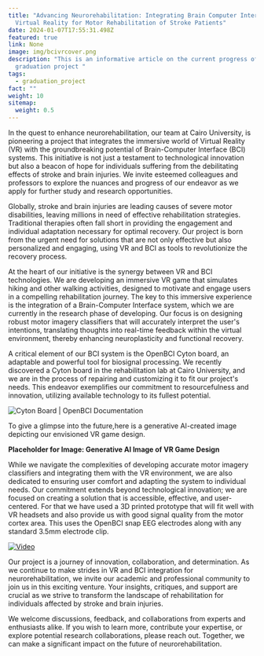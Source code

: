 ```yaml
---
title: "Advancing Neurorehabilitation: Integrating Brain Computer Interfaces in
  Virtual Reality for Motor Rehabilitation of Stroke Patients"
date: 2024-01-07T17:55:31.498Z
featured: true
link: None
image: img/bcivrcover.png
description: "This is an informative article on the current progress of our
  graduation project "
tags:
  - graduation_project
fact: ""
weight: 10
sitemap:
  weight: 0.5
---
```

In the quest to enhance neurorehabilitation, our team at Cairo University, is pioneering a project that integrates the immersive world of Virtual Reality (VR) with the groundbreaking potential of Brain-Computer Interface (BCI) systems. This initiative is not just a testament to technological innovation but also a beacon of hope for individuals suffering from the debilitating effects of stroke and brain injuries. We invite esteemed colleagues and professors to explore the nuances and progress of our endeavor as we apply for further study and research opportunities.

Globally, stroke and brain injuries are leading causes of severe motor disabilities, leaving millions in need of effective rehabilitation strategies. Traditional therapies often fall short in providing the engagement and individual adaptation necessary for optimal recovery. Our project is born from the urgent need for solutions that are not only effective but also personalized and engaging, using VR and BCI as tools to revolutionize the recovery process.

At the heart of our initiative is the synergy between VR and BCI technologies. We are developing an immersive VR game that simulates hiking and other walking activities, designed to motivate and engage users in a compelling rehabilitation journey. The key to this immersive experience is the integration of a Brain-Computer Interface system, which we are currently in the research phase of developing. Our focus is on designing robust motor imagery classifiers that will accurately interpret the user's intentions, translating thoughts into real-time feedback within the virtual environment, thereby enhancing neuroplasticity and functional recovery.

A critical element of our BCI system is the OpenBCI Cyton board, an adaptable and powerful tool for biosignal processing. We recently discovered a Cyton board in the rehabilitation lab at Cairo University, and we are in the process of repairing and customizing it to fit our project's needs. This endeavor exemplifies our commitment to resourcefulness and innovation, utilizing available technology to its fullest potential.

![Cyton Board | OpenBCI Documentation](https://th.bing.com/th/id/OIP.7ccQb914Mvt8hdG9fBPr_AHaHa?rs=1&pid=ImgDetMain "Cyton Board")

To give a glimpse into the future,here is a generative AI-created image depicting our envisioned VR game design. 

**Placeholder for Image: Generative AI Image of VR Game Design**

While we navigate the complexities of developing accurate motor imagery classifiers and integrating them with the VR environment, we are also dedicated to ensuring user comfort and adapting the system to individual needs. Our commitment extends beyond technological innovation; we are focused on creating a solution that is accessible, effective, and user-centered. For that we have used a 3D printed prototype that will fit well with VR headsets and also provide us with good signal quality from the motor cortex area. This uses the OpenBCI snap EEG electrodes along with any standard 3.5mm electrode clip.

[![Video](https://res.cloudinary.com/marcomontalbano/image/upload/v1704653674/video_to_markdown/images/youtube--ayfdvQNBu3U-c05b58ac6eb4c4700831b2b3070cd403.jpg)](https://www.youtube.com/watch?v=ayfdvQNBu3U&t=3s "Video")

Our project is a journey of innovation, collaboration, and determination. As we continue to make strides in VR and BCI integration for neurorehabilitation, we invite our academic and professional community to join us in this exciting venture. Your insights, critiques, and support are crucial as we strive to transform the landscape of rehabilitation for individuals affected by stroke and brain injuries.

We welcome discussions, feedback, and collaborations from experts and enthusiasts alike. If you wish to learn more, contribute your expertise, or explore potential research collaborations, please reach out. Together, we can make a significant impact on the future of neurorehabilitation.